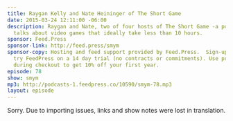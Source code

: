 ```yaml
---
title: Raygan Kelly and Nate Heininger of The Short Game
date: 2015-03-24 12:11:00 -06:00
description: Raygan and Nate, two of four hosts of The Short Game -a podcast that
  talks about video games that ideally take less than 10 hours.
sponsor: Feed.Press
sponsor-link: http://feed.press/smym
sponsor-copy: Hosting and feed support provided by Feed.Press.  Sign-up today and
  try FeedPress on a 14 day trial (no contracts or commitments). Use promo code "smym"
  during checkout to get 10% off your first year.
episode: 78
show: smym
mp3: http://podcasts-1.feedpress.co/10590/smym-78.mp3
layout: episode
---
```


Sorry. Due to importing issues, links and show notes were lost in translation.
